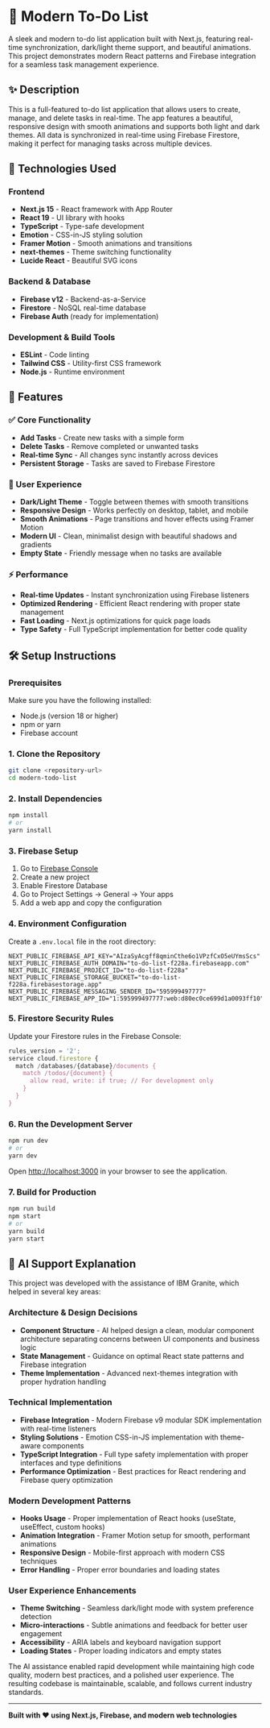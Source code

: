 # 📝 Modern To-Do List

A sleek and modern to-do list application built with Next.js, featuring real-time synchronization, dark/light theme support, and beautiful animations. This project demonstrates modern React patterns and Firebase integration for a seamless task management experience.

## ✨ Description

This is a full-featured to-do list application that allows users to create, manage, and delete tasks in real-time. The app features a beautiful, responsive design with smooth animations and supports both light and dark themes. All data is synchronized in real-time using Firebase Firestore, making it perfect for managing tasks across multiple devices.

## 🚀 Technologies Used

### Frontend
- **Next.js 15** - React framework with App Router
- **React 19** - UI library with hooks
- **TypeScript** - Type-safe development
- **Emotion** - CSS-in-JS styling solution
- **Framer Motion** - Smooth animations and transitions
- **next-themes** - Theme switching functionality
- **Lucide React** - Beautiful SVG icons

### Backend & Database
- **Firebase v12** - Backend-as-a-Service
- **Firestore** - NoSQL real-time database
- **Firebase Auth** (ready for implementation)

### Development & Build Tools
- **ESLint** - Code linting
- **Tailwind CSS** - Utility-first CSS framework
- **Node.js** - Runtime environment

## 🎯 Features

### ✅ Core Functionality
- **Add Tasks** - Create new tasks with a simple form
- **Delete Tasks** - Remove completed or unwanted tasks
- **Real-time Sync** - All changes sync instantly across devices
- **Persistent Storage** - Tasks are saved to Firebase Firestore

### 🎨 User Experience
- **Dark/Light Theme** - Toggle between themes with smooth transitions
- **Responsive Design** - Works perfectly on desktop, tablet, and mobile
- **Smooth Animations** - Page transitions and hover effects using Framer Motion
- **Modern UI** - Clean, minimalist design with beautiful shadows and gradients
- **Empty State** - Friendly message when no tasks are available

### ⚡ Performance
- **Real-time Updates** - Instant synchronization using Firebase listeners
- **Optimized Rendering** - Efficient React rendering with proper state management
- **Fast Loading** - Next.js optimizations for quick page loads
- **Type Safety** - Full TypeScript implementation for better code quality

## 🛠️ Setup Instructions

### Prerequisites
Make sure you have the following installed:
- Node.js (version 18 or higher)
- npm or yarn
- Firebase account

### 1. Clone the Repository
```bash
git clone <repository-url>
cd modern-todo-list
```

### 2. Install Dependencies
```bash
npm install
# or
yarn install
```

### 3. Firebase Setup
1. Go to [Firebase Console](https://console.firebase.google.com/)
2. Create a new project
3. Enable Firestore Database
4. Go to Project Settings → General → Your apps
5. Add a web app and copy the configuration

### 4. Environment Configuration
Create a `.env.local` file in the root directory:
```env
NEXT_PUBLIC_FIREBASE_API_KEY="AIzaSyAcgff8qminCthe6o1VPzfCxO5eUYmsScs"
NEXT_PUBLIC_FIREBASE_AUTH_DOMAIN="to-do-list-f228a.firebaseapp.com"
NEXT_PUBLIC_FIREBASE_PROJECT_ID="to-do-list-f228a"
NEXT_PUBLIC_FIREBASE_STORAGE_BUCKET="to-do-list-f228a.firebasestorage.app"
NEXT_PUBLIC_FIREBASE_MESSAGING_SENDER_ID="595999497777"
NEXT_PUBLIC_FIREBASE_APP_ID="1:595999497777:web:d80ec0ce699d1a0093ff10"
```

### 5. Firestore Security Rules
Update your Firestore rules in the Firebase Console:
```javascript
rules_version = '2';
service cloud.firestore {
  match /databases/{database}/documents {
    match /todos/{document} {
      allow read, write: if true; // For development only
    }
  }
}
```

### 6. Run the Development Server
```bash
npm run dev
# or
yarn dev
```

Open [http://localhost:3000](http://localhost:3000) in your browser to see the application.

### 7. Build for Production
```bash
npm run build
npm start
# or
yarn build
yarn start
```

## 🤖 AI Support Explanation

This project was developed with the assistance of IBM Granite, which helped in several key areas:

### Architecture & Design Decisions
- **Component Structure** - AI helped design a clean, modular component architecture separating concerns between UI components and business logic
- **State Management** - Guidance on optimal React state patterns and Firebase integration
- **Theme Implementation** - Advanced next-themes integration with proper hydration handling

### Technical Implementation
- **Firebase Integration** - Modern Firebase v9 modular SDK implementation with real-time listeners
- **Styling Solutions** - Emotion CSS-in-JS implementation with theme-aware components
- **TypeScript Integration** - Full type safety implementation with proper interfaces and type definitions
- **Performance Optimization** - Best practices for React rendering and Firebase query optimization

### Modern Development Patterns
- **Hooks Usage** - Proper implementation of React hooks (useState, useEffect, custom hooks)
- **Animation Integration** - Framer Motion setup for smooth, performant animations
- **Responsive Design** - Mobile-first approach with modern CSS techniques
- **Error Handling** - Proper error boundaries and loading states

### User Experience Enhancements
- **Theme Switching** - Seamless dark/light mode with system preference detection
- **Micro-interactions** - Subtle animations and feedback for better user engagement
- **Accessibility** - ARIA labels and keyboard navigation support
- **Loading States** - Proper loading indicators and empty states

The AI assistance enabled rapid development while maintaining high code quality, modern best practices, and a polished user experience. The resulting codebase is maintainable, scalable, and follows current industry standards.

---

**Built with ❤️ using Next.js, Firebase, and modern web technologies**